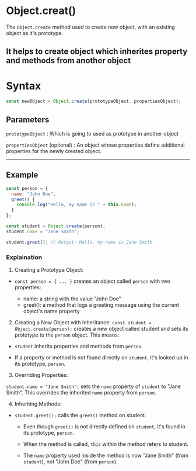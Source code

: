 # Object.creat()

The `Object.create` method used to create new object, with an existing object as it's prototype.

It helps to create object which inherites property and methods from another object
---
# **Syntax**
```javascript
const newObject = Object.create(prototypeObject, propertiesObject);
```

## Parameters
`prototypeObject` : Which is going to used as prototype in another object

`propertiesObject` (optional) : An object whose properties define additional properties for the newly created object.

---
## Example 

```JavaScript
const person = {
  name: "John Doe",
  greet() {
    console.log("Hello, my name is " + this.name);
  }
};

const student = Object.create(person);
student.name = "Jane Smith";

student.greet(); // Output: Hello, my name is Jane Smith
```

### Explaination

1. Creating a Prototype Object:
- `const person = { ... }` creates an object called `person` with two properties:

  - name: a string with the value "John Doe"
  - greet(): a method that logs a greeting message using the current object's name property

2. Creating a New Object with Inheritance:
`const student = Object.create(person);` creates a new object called student and sets its prototype to the `person` object. This means:

  - `student` inherits properties and methods from `person`.

  - If a property or method is not found directly on `student`, it's looked up in its prototype, `person`.

3. Overriding Properties:

`student.name = "Jane Smith";` sets the `name` property of `student` to "Jane Smith". This overrides the inherited `name` property from `person`.

4. Inheriting Methods:

- `student.greet();` calls the `greet()` method on student.
  - Even though `greet()` is not directly defined on `student`, it's found in its prototype, `person`.

  - When the method is called, `this` within the method refers to student.

  - The `name` property used inside the method is now "Jane Smith" (from `student`), not "John Doe" (from `person`).